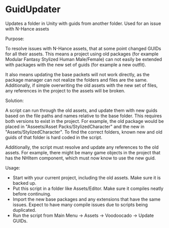 # GuidUpdater
Updates a folder in Unity with guids from another folder. Used for an issue with N-Hance assets

Purpose:

To resolve issues with N-Hance assets, that at some point changed GUIDs for all their assets.
This means a project using old packages (for example Modular Fantasy Stylized Human Male/Female) can not easily be extended with packages with the new set of guids (for example a new outfit).

It also means updating the base packets will not work directly, as the package manager can not realize the folders and files are the same.
Additionally, if simple overwriting the old assets with the new set of files, any references in the project to the assets will be broken.

Solution:

A script can run through the old assets, and update them with new guids based on the file paths and names relative to the base folder.
This requires both versions to exist in the project. For example, the old package would be placed in "Asseets/Asset Packs/StylizedCharacter" and the new in "Assets/StylizedCharacter". To find the correct folders, known new and old guids of that folder is hard coded in the script.

Additionally, the script must resolve and update any references to the old assets. For example, there might be many game objects in the project that has the NHItem component, which must now know to use the new guid.

Usage:

* Start with your current project, including the old assets. Make sure it is backed up.
* Put this script in a folder like Assets/Editor. Make sure it compiles neatly before continuing.
* Import the new base packages and any extensions that have the same issues. Expect to have many compile issues due to scripts being duplicated.
* Run the script from Main Menu -> Assets -> Voodoocado -> Update GUIDs.
